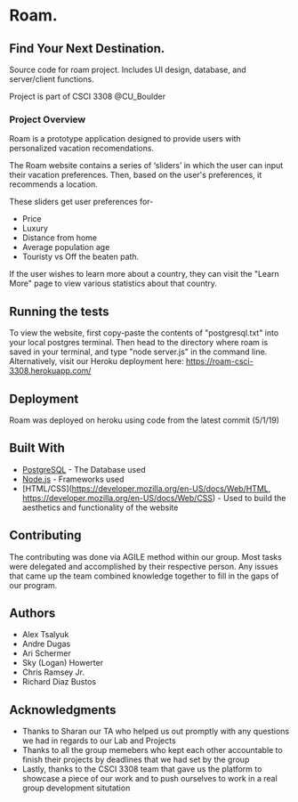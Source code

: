 # Roam.

## Find Your Next Destination.
Source code for roam project.
Includes UI design, database, and server/client functions.

Project is part of CSCI 3308 @CU_Boulder

### Project Overview
Roam is a prototype application designed to provide users with personalized vacation recomendations.

The Roam website contains a series of ‘sliders’ in which the user can input their vacation preferences. Then, based on the user's preferences, it recommends a location. 

These sliders get user preferences for-

* Price
* Luxury
* Distance from home
* Average population age
* Touristy vs Off the beaten path. 

If the user wishes to learn more about a country, they can visit the "Learn More" page to view various statistics about that country.


## Running the tests
To view the website, first copy-paste the contents of "postgresql.txt" into your local postgres terminal. Then head to the directory where roam is saved in your terminal, and type "node server.js" in the command line. Alternatively, visit our Heroku deployment here: https://roam-csci-3308.herokuapp.com/


## Deployment

Roam was deployed on heroku using code from the latest commit (5/1/19)

## Built With

* [PostgreSQL](https://www.postgresql.org/docs/) - The Database used
* [Node.js](https://nodejs.org/en/docs/) - Frameworks used
* [HTML/CSS](https://developer.mozilla.org/en-US/docs/Web/HTML, https://developer.mozilla.org/en-US/docs/Web/CSS) - Used to     build the aesthetics and functionality of the website


## Contributing

The contributing was done via AGILE method within our group. Most tasks were delegated and accomplished by their respective person. Any issues that came up the team combined knowledge together to fill in the gaps of our program.


## Authors

* Alex Tsalyuk
* Andre Dugas
* Ari Schermer
* Sky (Logan) Howerter
* Chris Ramsey Jr.
* Richard Diaz Bustos

## Acknowledgments

* Thanks to Sharan our TA who helped us out promptly with any questions we had in regards to our Lab and Projects
* Thanks to all the group memebers who kept each other accountable to finish their projects by deadlines that we had set by     the group
* Lastly, thanks to the CSCI 3308 team that gave us the platform to showcase a piece of our work and to push ourselves to work    in a real group development situtation
